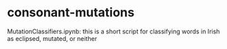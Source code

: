 # consonant-mutations

MutationClassifiers.ipynb: this is a short script for classifying words in Irish as eclipsed, mutated, or neither
